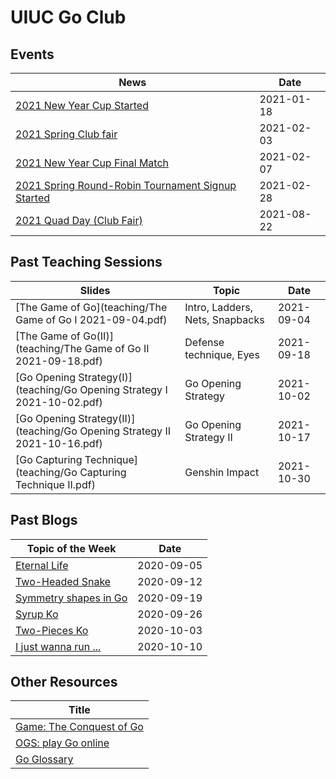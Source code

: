 # UIUC Go Club 

## Events

|   News                                                                                                    |   Date            |
|   ------------------                                                                                      |   ----------      |
| [2021 New Year Cup Started](https://mp.weixin.qq.com/s/bPjedUT2o6xc3yx41TpB6w)                            |   2021-01-18      |
| [2021 Spring Club fair](https://mp.weixin.qq.com/s/C_GXdu8aPyoXi911MrlTPA)                                |   2021-02-03      |
| [2021 New Year Cup Final Match](https://mp.weixin.qq.com/s/qqjGcIu-OATsWwKjj3NNvA)                        |   2021-02-07      |
| [2021 Spring Round-Robin Tournament Signup Started](https://mp.weixin.qq.com/s/yRQqs7kiX8RX8-bqhnFHUg)    |   2021-02-28      |
| [2021 Quad Day (Club Fair)](https://mp.weixin.qq.com/s/k8W3jOAAhi-Q75IFcsQ-Vw)                            |   2021-08-22      |



## Past Teaching Sessions 

| Slides                                                       | Topic                           | Date       |
| ------------------------------------------------------------ | ------------------------------- | ---------- |
| [The Game of Go](teaching/The Game of Go I 2021-09-04.pdf)   | Intro, Ladders, Nets, Snapbacks | 2021-09-04 |
| [The Game of Go(II)](teaching/The Game of Go II 2021-09-18.pdf) | Defense technique, Eyes      | 2021-09-18 |
| [Go Opening Strategy(I)](teaching/Go Opening Strategy I 2021-10-02.pdf) | Go Opening Strategy  | 2021-10-02 |
| [Go Opening Strategy(II)](teaching/Go Opening Strategy II 2021-10-16.pdf)| Go Opening Strategy II | 2021-10-17 |
| [Go Capturing Technique](teaching/Go Capturing Technique II.pdf)| Genshin Impact | 2021-10-30 |


## Past Blogs

|   Topic of the Week                                                       |   Date            |
|   ------------------                                                      |   ----------      |
| [Eternal Life](blogs/2020-09-05/eternal-life)                             |   2020-09-05      |
| [Two-Headed Snake](blogs/2020-09-12/two-headed-snake)                     |   2020-09-12      |
| [Symmetry shapes in Go](blogs/2020-09-19/symmetry-points)                 |   2020-09-19      |
| [Syrup Ko](blogs/2020-09-26/syrup-ko)                                     |   2020-09-26      |
| [Two-Pieces Ko](blogs/2020-10-03/two-pieces-ko)                           |   2020-10-03      |
| [I just wanna run ...](blogs/2020-10-10/The-most-hilarious-tsumego)       |   2020-10-10      |



## Other Resources

|   Title                                                                                                         |
|   ------------------                                                                                            |
| [Game: The Conquest of Go](https://store.steampowered.com/app/1264970/The_Conquest_of_Go)                       |
| [OGS: play Go online](https://online-go.com)                                                                    |
| [Go Glossary](https://en.wikipedia.org/wiki/List_of_Go_terms)                                                   |

